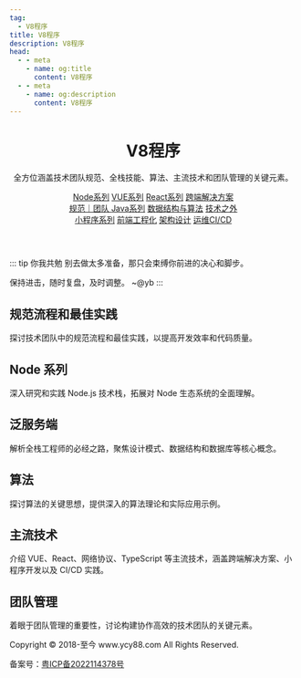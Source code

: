 ```yaml
---
tag:
  - V8程序
title: V8程序
description: V8程序
head:
  - - meta
    - name: og:title
      content: V8程序
  - - meta
    - name: og:description
      content: V8程序
---
```


<main class="home">
  <header class="hero">
    <!-- <img src="/images/yb.png" alt="V8程序" class="yb-img"> -->
    <!-- <div class="yb-title">yb</div> -->
    <h1 id="main-title" class="yb-title">V8程序</h1>
    <p class="description">全方位涵盖技术团队规范、全栈技能、算法、主流技术和团队管理的关键元素。</p>
    <p class="actions">
      <a class="route-link action-button secondary" href="/node/" aria-label="Node系列">Node系列</a>
      <a class="route-link action-button secondary" href="/vue/" aria-label="VUE系列">VUE系列</a>
      <a class="route-link action-button secondary" href="/react/" aria-label="React系列">React系列</a>
      <a class="route-link action-button secondary" href="/devices/" aria-label="跨端解决方案">跨端解决方案</a> <br/>
      <a class="route-link action-button secondary" href="/keywords/" aria-label="规范｜团队">规范｜团队 </a>
      <a class="route-link action-button secondary" href="/java/" aria-label="Java系列">Java系列</a>
      <a class="route-link action-button secondary" href="/algorithm/" aria-label="数据结构与算法">数据结构与算法</a> 
      <a class="route-link action-button secondary" href="/beyond-tech/" aria-label="技术之外">技术之外</a> <br/>
      <a class="route-link action-button secondary" href="/mp/" aria-label="小程序系列">小程序系列</a>
      <a class="route-link action-button secondary" href="/tools/" aria-label="前端工程化">前端工程化</a>
      <a class="route-link action-button secondary" href="/architecture-design/" aria-label="架构设计">架构设计</a>
      <a class="route-link action-button secondary" href="/dev-ops/" aria-label="运维CI/CD">运维CI/CD</a>
    </p>
  </header>

::: tip 你我共勉
别去做太多准备，那只会束缚你前进的决心和脚步。

保持进击，随时复盘，及时调整。 ~@yb
:::

  <div class="features">
    <div class="feature">
      <h2 class="tit">规范流程和最佳实践</h2>
      <p>探讨技术团队中的规范流程和最佳实践，以提高开发效率和代码质量。</p>
    </div>
    <div class="feature">
      <h2 class="tit">Node 系列</h2>
      <p>深入研究和实践 Node.js 技术栈，拓展对 Node 生态系统的全面理解。</p>
    </div>
    <div class="feature">
      <h2 class="tit">泛服务端</h2>
      <p>解析全栈工程师的必经之路，聚焦设计模式、数据结构和数据库等核心概念。</p>
    </div>
    <div class="feature">
      <h2 class="tit">算法</h2>
      <p>探讨算法的关键思想，提供深入的算法理论和实际应用示例。</p>
    </div>
    <div class="feature">
      <h2 class="tit">主流技术</h2>
      <p>介绍 VUE、React、网络协议、TypeScript 等主流技术，涵盖跨端解决方案、小程序开发以及 CI/CD 实践。</p>
    </div>
    <div class="feature">
      <h2 class="tit">团队管理</h2>
      <p>着眼于团队管理的重要性，讨论构建协作高效的技术团队的关键元素。</p>
    </div>
   
  </div>

  <!-- Copyright © www.ycy88.com All Rights Reserved. 备案号：粤ICP备2022114378号 -->
  <div class="footer">
    <p>Copyright © 2018-至今 www.ycy88.com All Rights Reserved. </p>
    <p>备案号：<a class="route-link" href="http://beian.miit.gov.cn">粤ICP备2022114378号</a></p>
  </div>
  
</main>
